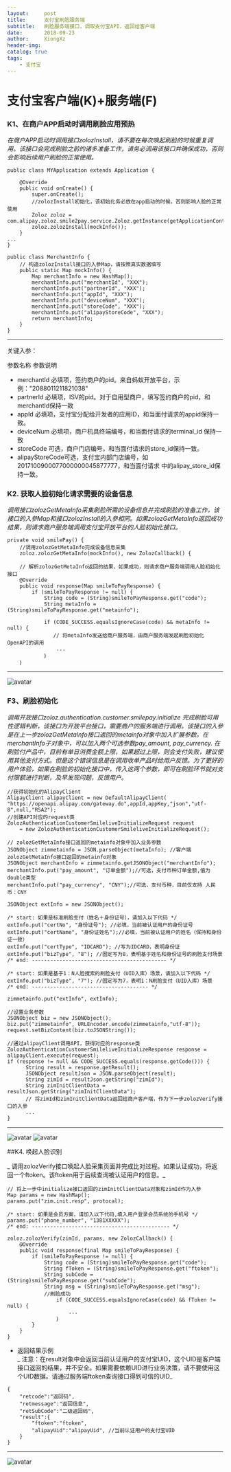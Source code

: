 ```yaml
---
layout:     post
title:      支付宝刷脸服务端
subtitle:   刷脸服务端接口，调取支付宝API，返回给客户端
date:       2018-09-23
author:     XiongXz
header-img: 
catalog: true
tags:
    - 支付宝
---
```


# 支付宝客户端(K)+服务端(F)
### K1、在商户APP启动时调用刷脸应用预热
_在商户APP启动时调用接口zolozInstall，请不要在每次唤起刷脸的时候重复调用。该接口会完成刷脸之前的诸多准备工作，请务必调用该接口并确保成功，否则会影响后续用户刷脸的正常使用。_

```
public class MYApplication extends Application {

    @Override
    public void onCreate() {
        super.onCreate();
        //zolozInstall初始化，该初始化务必放在app启动的时候，否则影响人脸的正常使用
        Zoloz zoloz = com.alipay.zoloz.smile2pay.service.Zoloz.getInstance(getApplicationContext());
        zoloz.zolozInstall(mockInfo());
    }
...
}

public class MerchantInfo {
    // 构造zolozInstall接口的入參Map，请按照真实数据填写
    public static Map mockInfo() {
        Map merchantInfo = new HashMap();
        merchantInfo.put("merchantId", "XXX");
        merchantInfo.put("partnerId", "XXX");
        merchantInfo.put("appId", "XXX");
        merchantInfo.put("deviceNum", "XXX");
        merchantInfo.put("storeCode", "XXX");
        merchantInfo.put("alipayStoreCode", "XXX");
        return merchantInfo;
    }
}
```
****
关键入参：

  参数名称			参数说明<br>
* merchantId		必填项，签约商户的pid。来自蚂蚁开放平台，示例："2088011211821038"
* partnerId		必填项，ISV的pid。对于自用型商户，填写签约商户的pid，和merchantId保持一致
* appId			必填项，支付宝分配给开发者的应用ID，和当面付请求的appid保持一致。
* deviceNum		必填项，商户机具终端编号，和当面付请求的terminal_id 保持一致
* storeCode		可选，商户门店编号，和当面付请求的store_id保持一致。
* alipayStoreCode可选，支付宝内部门店编号，如2017100900077000000045877777，和当面付请求					中的alipay_store_id保持一致。
### K2. 获取人脸初始化请求需要的设备信息

_调用接口zolozGetMetaInfo采集刷脸所需的设备信息并完成刷脸的准备工作，该接口的入參Map和接口zolozInstall的入參相同。如果zolozGetMetaInfo返回成功结果，则请求商户服务端调用支付宝开放平台的人脸初始化接口。_

```  
private void smilePay() {
    //调用zolozGetMetaInfo完成设备信息采集
    zoloz.zolozGetMetaInfo(mockInfo(), new ZolozCallback() {
    
    // 解析zolozGetMetaInfo返回的结果，如果成功，则请求商户服务端调用人脸初始化接口
    @Override
    public void response(Map smileToPayResponse) {
        if (smileToPayResponse != null) {
            String code = (String)smileToPayResponse.get("code");
            String metaInfo = (String)smileToPayResponse.get("metainfo");

            if (CODE_SUCCESS.equalsIgnoreCase(code) && metaInfo != null) {
               // 将metaInfo发送给商户服务端，由商户服务端发起刷脸初始化OpenAPI的调用
                ...
            ｝
    ｝
```
****
![avatar](/Users/bj/Documents/GitHub/LYH1997GH.github.io/img/ZFB20.jpg)

### F3、刷脸初始化
_调用开放接口zoloz.authentication.customer.smilepay.initialize 完成刷脸可用性逻辑判断，该接口为开放平台接口，需要商户的服务端进行调用。该接口的入參是在上一步zolozGetMetaInfo接口返回的metainfo对象中加入扩展参数。在merchantInfo子对象中，可以加入两个可选参数pay_amount, pay_currency. 在刷脸付产品中，目前有单日消费金额上限，如果超过上限，则会支付失败，建议使用其他支付方式。但是这个错误信息是在调用收单产品时给用户反馈。为了更好的用户体验，如果在刷脸的初始化接口中，传入这两个参数，即可在刷脸环节就对支付限额进行判断，及早发现问题，反馈用户。_ 

```
//获得初始化的AlipayClient
AlipayClient alipayClient = new DefaultAlipayClient(
"https://openapi.alipay.com/gateway.do",appId,appKey,"json","utf-8",null,"RSA2");
//创建API对应的request类
ZolozAuthenticationCustomerSmileliveInitializeRequest request
    = new ZolozAuthenticationCustomerSmileliveInitializeRequest();

// zolozGetMetaInfo接口返回的metainfo对象中加入业务参数
JSONObject zimmetainfo = JSON.parseObject(metaInfo); //客户端zolozGetMetaInfo接口返回的metainfo对象
JSONObject merchantInfo = zimmetainfo.getJSONObject("merchantInfo");
merchantInfo.put("pay_amount", "订单金额");//可选，支付币种订单金额,值为double类型
merchantInfo.put("pay_currency", "CNY");//可选，支付币种，目前仅支持 人民币：CNY

JSONObject extInfo = new JSONObject();

/* start: 如果是标准刷脸支付（姓名＋身份证号），请加入以下代码 */
extInfo.put("certNo", "身份证号"); //必填，当前被认证用户的身份证号
extInfo.put("certName", "身份证姓名");//必填，当前被认证用户的姓名（保持和身份证一致）
extInfo.put("certType", "IDCARD"); //写为IDCARD，表明身份证
extInfo.put("bizType", "8"); //固定写为8，表明基于姓名和身份证号的刷脸支付场景
/* end: -------------------------------------------- */

/* start: 如果是基于1：N人脸搜索的刷脸支付（UID入库）场景，请加入以下代码 */
extInfo.put("bizType", "7"); //固定写为7，表明1：N刷脸支付（UID入库）场景
/* end: -------------------------------------- */

zimmetainfo.put("extInfo", extInfo);

//设置业务参数
JSONObject biz = new JSONObject();
biz.put("zimmetainfo", URLEncoder.encode(zimmetainfo,"utf-8"));
request.setBizContent(biz.toJSONString());

//通过alipayClient调用API，获得对应的response类
ZolozAuthenticationCustomerSmileliveInitializeResponse response = alipayClient.execute(request);
if (response != null && CODE_SUCCESS.equals(response.getCode())) {
      String result = response.getResult();
      JSONObject resultJson = JSON.parseObject(result);
      String zimId = resultJson.getString("zimId");
      String zimInitClientData = resultJson.getString("zimInitClientData");
      // 将zimId和zimInitClientData返回给商户客户端，作为下一步zolozVerify接口的入參
      ...
}
```
****
![avatar](/Users/bj/Documents/GitHub/LYH1997GH.github.io/img/ZFB21.png)
![avatar](/Users/bj/Documents/GitHub/LYH1997GH.github.io/img/ZFB22.png)

##K4. 唤起人脸识别

_ 调用zolozVerify接口唤起人脸采集页面并完成比对过程。如果认证成功，将返回一个ftoken。该ftoken用于后续查询被认证用户的信息。_

```
// 将上一步中initialize接口返回的zimInitClientData对象和zimId作为入參
Map params = new HashMap();
params.put("zim.init.resp", protocal);

/* start: 如果是会员方案，请加入以下代码,填入用户登录会员系统的手机号 */
params.put("phone_number", "1381XXXXX"); 
/* end: --------------------------------------------- */

zoloz.zolozVerify(zimId, params, new ZolozCallback() {
    @Override
    public void response(final Map smileToPayResponse) {
        if (smileToPayResponse != null) {
            String code = (String)smileToPayResponse.get("code");
            String fToken = (String)smileToPayResponse.get("ftoken");
            String subCode = (String)smileToPayResponse.get("subCode");
            String msg = (String)smileToPayResponse.get("msg");
            //刷脸成功
                if (CODE_SUCCESS.equalsIgnoreCase(code) && fToken != null) {
                    ...        
                ｝
        }
    }
}
```

* 返回结果示例<br>
_ 注意：在result对象中会返回当前认证用户的支付宝UID，这个UID是客户端接口返回的结果，并不安全。如果需要依赖UID进行业务决策，请不要使用这个UID数据。请通过服务端ftoken查询接口得到可信的UID_

```
{
	"retcode":"返回码",
	"retmessage":"返回信息",
	"retSubCode":"二级返回码",
	"result":{
		"ftoken":"ftoken",
		"alipayUid":"alipayUid", //当前认证用户的支付宝UID
	}
}
```
****
![avatar](/Users/bj/Documents/GitHub/LYH1997GH.github.io/img/ZFB23.png)

